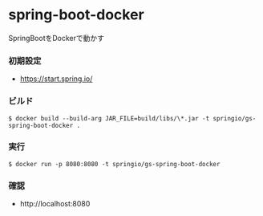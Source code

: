 # spring-boot-docker
SpringBootをDockerで動かす

### 初期設定
* https://start.spring.io/

### ビルド
```
$ docker build --build-arg JAR_FILE=build/libs/\*.jar -t springio/gs-spring-boot-docker .
```

### 実行
```
$ docker run -p 8080:8080 -t springio/gs-spring-boot-docker
```

### 確認
* http://localhost:8080
